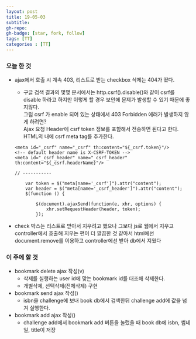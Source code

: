 ```yaml
---
layout: post
title: 19-05-03
subtitle: 
gh-repo: 
gh-badge: [star, fork, follow]
tags: [TT]
categories : [TT]
---
```


### 오늘 한 것 
- ajax에서 호출 시 계속 403, 리스트로 받는 checkbox 삭제는 404가 떴다.
    - 구글 검색 결과의 몇몇 문서에서는 http.csrf().disable()와 같이 csrf를 disable 하라고 하지만 이렇게 할 경우 보안에 문제가 발생할 수 있기 때문에 좋지않다.  
    그럼 csrf 가 enable 되어 있는 상태에서 403 Forbidden 에러가 발생하지 않게 하려면?   
    Ajax 요청 Header에 csrf token 정보를 포함해서 전송하면 된다고 한다.  
    HTML의 <head> 내에 csrf meta tag를 추가한다.

    ~~~
    <meta id="_csrf" name="_csrf" th:content="${_csrf.token}"/>
    <!-- default header name is X-CSRF-TOKEN -->
    <meta id="_csrf_header" name="_csrf_header" th:content="${_csrf.headerName}"/>

    // -----------

        var token = $("meta[name='_csrf']").attr("content");
        var header = $("meta[name='_csrf_header']").attr("content");
        $(function () {

            $(document).ajaxSend(function(e, xhr, options) {
                xhr.setRequestHeader(header, token);
            });
    ~~~

- check 박스는 리스트로 받아서 지우려고 했으나 그보다 js로 웹에서 지우고 controller에서 호출해 지우는 편이 더 깔끔한 것 같아서 html에선 document.remove를 이용하고 controller에선 받아 db에서 지웠다

### 이 주에 할 것

- bookmark delete ajax 작성(v)
    - 삭제를 실행하는 user id에 맞는 bookmark id를 대조해 삭제한다.
    - 개별삭제, 선택삭제(전체삭제) 구현
- bookmark send ajax 작성()
    - isbn을 challenge에 보내 book db에서 검색한뒤 challenge add에 값을 넘겨 실행한다.
- bookmark add ajax 작성()
    - challenge add에서 bookmark add 버튼을 눌렀을 때 book db에 isbn, 썸네일, title이 저장
